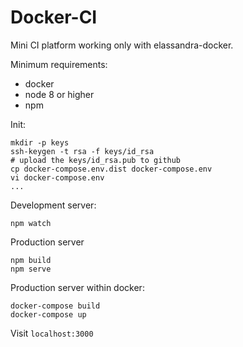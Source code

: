 # Docker-CI

Mini CI platform working only with elassandra-docker.

Minimum requirements:
* docker
* node 8 or higher
* npm

Init:
```
mkdir -p keys
ssh-keygen -t rsa -f keys/id_rsa
# upload the keys/id_rsa.pub to github
cp docker-compose.env.dist docker-compose.env
vi docker-compose.env
...
```

Development server:
```
npm watch
```

Production server
```
npm build
npm serve
```

Production server within docker:
```
docker-compose build
docker-compose up
```

Visit `localhost:3000`
